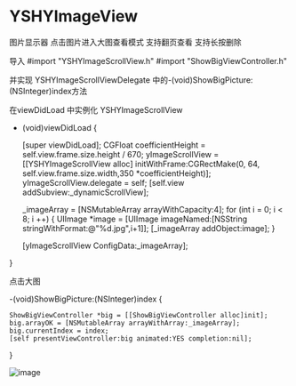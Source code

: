 # YSHYImageView
图片显示器 点击图片进入大图查看模式 支持翻页查看 支持长按删除

导入 
#import "YSHYImageScrollView.h"
#import "ShowBigViewController.h"

并实现 YSHYImageScrollViewDelegate 中的-(void)ShowBigPicture:(NSInteger)index方法

在viewDidLoad 中实例化 YSHYImageScrollView

- (void)viewDidLoad 
{

    [super viewDidLoad];
    CGFloat coefficientHeight = self.view.frame.size.height / 670;
    yImageScrollView = [[YSHYImageScrollView alloc] initWithFrame:CGRectMake(0, 64, self.view.frame.size.width,350 *coefficientHeight)];
    yImageScrollView.delegate = self;
    [self.view addSubview:_dynamicScrollView];

    _imageArray = [NSMutableArray arrayWithCapacity:4];
    for (int i = 0; i < 8; i ++) {
        UIImage *image  = [UIImage imageNamed:[NSString stringWithFormat:@"%d.jpg",i+1]];
        [_imageArray addObject:image];
    }
    
    [yImageScrollView ConfigData:_imageArray];
    
}


点击大图


-(void)ShowBigPicture:(NSInteger)index
{

    ShowBigViewController *big = [[ShowBigViewController alloc]init];
    big.arrayOK = [NSMutableArray arrayWithArray:_imageArray];
    big.currentIndex = index;
    [self presentViewController:big animated:YES completion:nil];
    
}

![image](https://github.com/DecembeGrirl/YSHYImageView/blob/master/YSHYImageView/testImage/YSHYImageView.gif)

